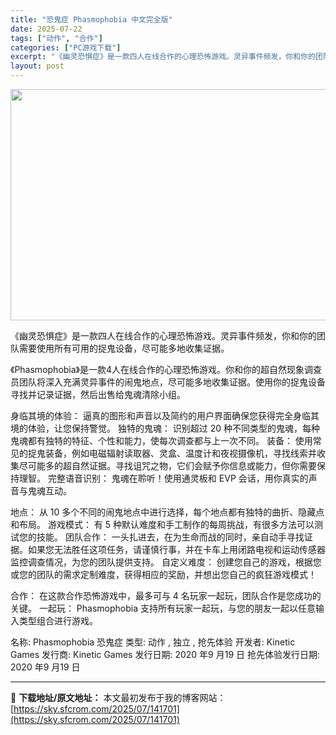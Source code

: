 ```yaml
---
title: "恐鬼症 Phasmophobia 中文完全版"
date: 2025-07-22
tags: ["动作", "合作"]
categories: ["PC游戏下载"]
excerpt: "《幽灵恐惧症》是一款四人在线合作的心理恐怖游戏。灵异事件频发，你和你的团队需要使用所有可用的捉鬼设备，尽可能多地收集证据。 《Phasmophobia》是一款4人在线合作的心理恐怖游戏。你和你的超自然现象调查员团队将深入充满灵异事件的闹鬼地点，尽可能多地收集证据。使用你的捉鬼设备寻找并记录证据，然后&hellip;"
layout: post
---
```


<img class="aligncenter size-full wp-image-141702" src="https://sky.sfcrom.com/wp-content/uploads/2025/07/2025072208273560.webp" alt="" width="660" height="370" />

《幽灵恐惧症》是一款四人在线合作的心理恐怖游戏。灵异事件频发，你和你的团队需要使用所有可用的捉鬼设备，尽可能多地收集证据。

《Phasmophobia》是一款4人在线合作的心理恐怖游戏。你和你的超自然现象调查员团队将深入充满灵异事件的闹鬼地点，尽可能多地收集证据。使用你的捉鬼设备寻找并记录证据，然后出售给鬼魂清除小组。

身临其境的体验： 逼真的图形和声音以及简约的用户界面确保您获得完全身临其境的体验，让您保持警觉。
独特的鬼魂： 识别超过 20 种不同类型的鬼魂，每种鬼魂都有独特的特征、个性和能力，使每次调查都与上一次不同。
装备： 使用常见的捉鬼装备，例如电磁辐射读取器、灵盒、温度计和夜视摄像机，寻找线索并收集尽可能多的超自然证据。寻找诅咒之物，它们会赋予你信息或能力，但你需要保持理智。
完整语音识别： 鬼魂在聆听！使用通灵板和 EVP 会话，用你真实的声音与鬼魂互动。

地点： 从 10 多个不同的闹鬼地点中进行选择，每个地点都有独特的曲折、隐藏点和布局。
游戏模式： 有 5 种默认难度和手工制作的每周挑战，有很多方法可以测试您的技能。
团队合作： 一头扎进去，在为生命而战的同时，亲自动手寻找证据。如果您无法胜任这项任务，请谨慎行事，并在卡车上用闭路电视和运动传感器监控调查情况，为您的团队提供支持。
自定义难度： 创建您自己的游戏，根据您或您的团队的需求定制难度，获得相应的奖励，并想出您自己的疯狂游戏模式！

合作： 在这款合作恐怖游戏中，最多可与 4 名玩家一起玩，团队合作是您成功的关键。
一起玩： Phasmophobia 支持所有玩家一起玩，与您的朋友一起以任意输入类型组合进行游戏。

名称: Phasmophobia 恐鬼症
类型: 动作 , 独立 , 抢先体验
开发者: Kinetic Games
发行商: Kinetic Games
发行日期: 2020 年9 月19 日
抢先体验发行日期: 2020 年9 月19 日

---
📖 **下载地址/原文地址：** 本文最初发布于我的博客网站：[https://sky.sfcrom.com/2025/07/141701](https://sky.sfcrom.com/2025/07/141701)
